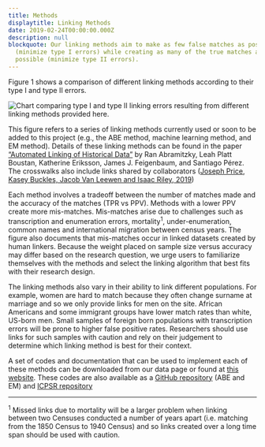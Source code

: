 ```yaml
---
title: Methods
displaytitle: Linking Methods
date: 2019-02-24T00:00:00.000Z
description: null
blockquote: Our linking methods aim to make as few false matches as possible
  (minimize type I errors) while creating as many of the true matches as
  possible (minimize type II errors).
---
```

Figure 1 shows a comparison of different linking methods according to their type I and type II errors.

![Chart comparing type I and type II linking errors resulting from different linking methods provided here.](/uploads/link_methods.png)

This figure refers to a series of linking methods currently used or soon to be added to this project (e.g., the ABE method, machine learning method, and EM method). Details of these linking methods can be found in the paper <a target="_blank" href="https://scholar.princeton.edu/sites/default/files/lboustan/files/nber_automated_linking.pdf">“Automated Linking of Historical Data”</a> by Ran Abramitzky, Leah Platt Boustan, Katherine Eriksson, James J. Feigenbaum, and Santiago Pérez. The crosswalks also include links shared by collaborators (<a target="_blank" href="https://www.sciencedirect.com/science/article/abs/pii/S0014498321000024">Joseph Price, Kasey Buckles, Jacob Van Leewen and Isaac Riley, 2019</a>) 

Each method involves a tradeoff between the number of matches made and the accuracy of the matches (TPR vs PPV). Methods with a lower PPV create more mis-matches. Mis-matches arise due to challenges such as transcription and enumeration errors, mortality<sup>1</sup>, under-enumeration, common names and international migration between census years. The figure also documents that mis-matches occur in linked datasets created by human linkers. Because the weight placed on sample size versus accuracy may differ based on the research question, we urge users to familiarize themselves with the methods and select the linking algorithm that best fits with their research design. 

The linking methods also vary in their ability to link different populations. For example, women are hard to match because they often change surname at marriage and so we only provide links for men on the site. African Americans and some immigrant groups have lower match rates than white, US-born men. Small samples of foreign born populations with transcription errors will be prone to higher false positive rates. Researchers should use links for such samples with caution and rely on their judgement to determine which linking method is best for their context.

A set of codes and documentation that can be used to implement each of these methods can be downloaded from our data page or found at <a target="_blank" href="https://ranabr.people.stanford.edu/matching-codes">this website</a>. These codes are also available as a <a target="_blank" href="https://github.com/historical-record-linking/matching-codes">GitHub repository</a> (ABE and EM) and <a target="_blank" href="https://www.openicpsr.org/openicpsr/project/130961/version/V4/view">ICPSR repository</a> 

<hr>

<p class="footnote"><sup>1</sup> Missed links due to mortality will be a larger problem when linking between two Censuses conducted a number of years apart (i.e. matching from the 1850 Census to 1940 Census) and so links created over a long time span should be used with caution.</p>